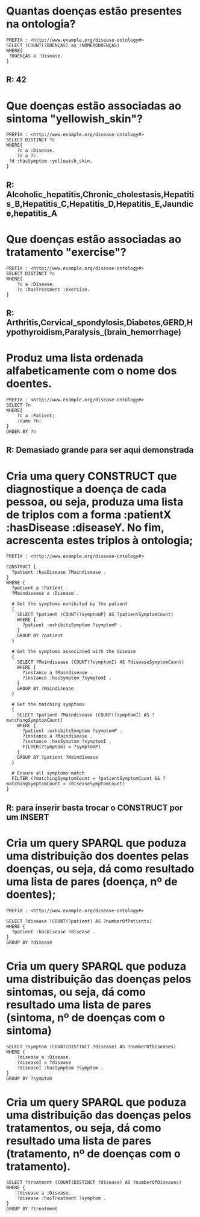 # Quantas doenças estão presentes na ontologia?
```
PREFIX : <http://www.example.org/disease-ontology#>
SELECT (COUNT(?DOENÇAS) as ?NÚMERODOENÇAS)
WHERE{
 ?DOENÇAS a :Disease.
}
```
## R: 42
# Que doenças estão associadas ao sintoma "yellowish_skin"?
```
PREFIX : <http://www.example.org/disease-ontology#>
SELECT DISTINCT ?c
WHERE{
    ?c a :Disease.
    ?d a ?c.
 ?d :hasSymptom :yellowish_skin.
}
```
## R: Alcoholic_hepatitis,Chronic_cholestasis,Hepatitis_B,Hepatitis_C,Hepatitis_D,Hepatitis_E,Jaundice,hepatitis_A
# Que doenças estão associadas ao tratamento "exercise"?
```
PREFIX : <http://www.example.org/disease-ontology#>
SELECT DISTINCT ?c
WHERE{
    ?c a :Disease.
 	?c :hasTreatment :exercise.
}
```
## R: Arthritis,Cervical_spondylosis,Diabetes,GERD,Hypothyroidism,Paralysis_(brain_hemorrhage)

# Produz uma lista ordenada alfabeticamente com o nome dos doentes.
```
PREFIX : <http://www.example.org/disease-ontology#>
SELECT ?n
WHERE{
    ?c a :Patient;
	:name ?n; 
}
ORDER BY ?n
```
## R: Demasiado grande para ser aqui demonstrada

#  Cria uma query CONSTRUCT que diagnostique a doença de cada pessoa, ou seja, produza uma lista de triplos com a forma :patientX :hasDisease :diseaseY. No fim, acrescenta estes triplos à ontologia;
```
PREFIX : <http://www.example.org/disease-ontology#>

CONSTRUCT {
  ?patient :hasDisease ?Maindisease .
}
WHERE {
  ?patient a :Patient .
  ?Maindisease a :Disease .
  
  # Get the symptoms exhibited by the patient
  {
    SELECT ?patient (COUNT(?symptomP) AS ?patientSymptomCount)
    WHERE {
      ?patient :exhibitsSymptom ?symptomP .
    }
    GROUP BY ?patient
  }
  
  # Get the symptoms associated with the disease
  {
    SELECT ?Maindisease (COUNT(?symptomI) AS ?diseaseSymptomCount)
    WHERE {
      ?instance a ?Maindisease .
      ?instance :hasSymptom ?symptomI .
    }
    GROUP BY ?Maindisease
  }
  
  # Get the matching symptoms
  {
    SELECT ?patient ?Maindisease (COUNT(?symptomI) AS ?matchingSymptomCount)
    WHERE {
      ?patient :exhibitsSymptom ?symptomP .
      ?instance a ?Maindisease .
      ?instance :hasSymptom ?symptomI .
      FILTER(?symptomI = ?symptomP)
    }
    GROUP BY ?patient ?Maindisease
  }
  
  # Ensure all symptoms match
  FILTER (?matchingSymptomCount = ?patientSymptomCount && ?matchingSymptomCount = ?diseaseSymptomCount)
}
```
## R: para inserir basta trocar o CONSTRUCT por um INSERT

# Cria um query SPARQL que poduza uma distribuição dos doentes pelas doenças, ou seja, dá como resultado uma lista de pares (doença, nº de doentes);
```
PREFIX : <http://www.example.org/disease-ontology#>

SELECT ?disease (COUNT(?patient) AS ?numberOfPatients)
WHERE {
  ?patient :hasDisease ?disease .
}
GROUP BY ?disease
```

# Cria um query SPARQL que poduza uma distribuição das doenças pelos sintomas, ou seja, dá como resultado uma lista de pares (sintoma, nº de doenças com o sintoma)
```
SELECT ?symptom (COUNT(DISTINCT ?disease) AS ?numberOfDiseases)
WHERE {
    ?disease a :Disease.
    ?diseaseI a ?disease
    ?diseaseI :hasSymptom ?symptom .
}
GROUP BY ?symptom
```
#  Cria um query SPARQL que poduza uma distribuição das doenças pelos tratamentos, ou seja, dá como resultado uma lista de pares (tratamento, nº de doenças com o tratamento).

```
SELECT ?treatment (COUNT(DISTINCT ?disease) AS ?numberOfDiseases)
WHERE {
    ?disease a :Disease.
    ?disease :hasTreatment ?symptom .
}
GROUP BY ?treatment
```